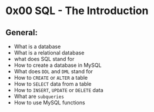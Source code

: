 # 0x00 SQL - The Introduction


## General:

* What is a database
* What is a relational database
* what does SQL stand for
* How to create a database in MySQL
* What does `DDL` and `DML` stand for
* How to `CREATE` or `ALTER` a table 
* How to `SELECT` data from a table
* How to `INSERT`, `UPDATE` or `DELETE` data
* What are `subqueries`
* How to use MySQL functions
